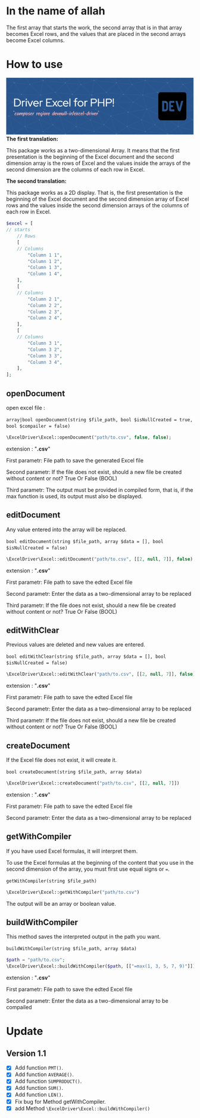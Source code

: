 # In the name of **allah**
The first array that starts the work, the second array that is in that array becomes Excel rows, and the values that are placed in the second arrays become Excel columns.
# How to use
![Excel Derver](https://raw.githubusercontent.com/DevNull-IR/excel-driver/main/github-header-image%20(1).png)
**The first translation:**

This package works as a two-dimensional Array. It means that the first presentation is the beginning of the Excel document and the second dimension array is the rows of Excel and the values inside the arrays of the second dimension are the columns of each row in Excel.

**The second translation:**

This package works as a 2D display. That is, the first presentation is the beginning of the Excel document and the second dimension array of Excel rows and the values inside the second dimension arrays of the columns of each row in Excel.
```php
$excel = [
// starts
    // Rows
    [
    // Columns
        "Column 1 1",
        "Column 1 2",
        "Column 1 3",
        "Column 1 4",
    ],
    [
    // Columns
        "Column 2 1",
        "Column 2 2",
        "Column 2 3",
        "Column 2 4",
    ],
    [
    // Columns
        "Column 3 1",
        "Column 3 2",
        "Column 3 3",
        "Column 3 4",
    ],
];
```

## openDocument
open excel file : 


`array|bool openDocument(string $file_path, bool $isNullCreated = true, bool $compailer = false)`


```php
\ExcelDriver\Excel::openDocument("path/to.csv", false, false);
```

extension : "**.csv**"

First parametr: File path to save the generated Excel file

Second parametr: If the file does not exist, should a new file be created without content or not? True Or False (BOOL)

Third parametr: The output must be provided in compiled form, that is, if the max function is used, its output must also be displayed.

## editDocument

Any value entered into the array will be replaced.


`bool editDocument(string $file_path, array $data = [], bool $isNullCreated = false)`

```php
\ExcelDriver\Excel::editDocument("path/to.csv", [[2, null, 7]], false)
```
extension : "**.csv**"

First parametr: File path to save the edted Excel file

Second parametr: Enter the data as a two-dimensional array to be replaced

Third parametr: If the file does not exist, should a new file be created without content or not? True Or False (BOOL)

## editWithClear


Previous values are deleted and new values are entered.


`bool editWithClear(string $file_path, array $data = [], bool $isNullCreated = false)`

```php
\ExcelDriver\Excel::editWithClear("path/to.csv", [[2, null, 7]], false)
```

extension : "**.csv**"

First parametr: File path to save the edted Excel file

Second parametr: Enter the data as a two-dimensional array to be replaced

Third parametr: If the file does not exist, should a new file be created without content or not? True Or False (BOOL)

## createDocument

If the Excel file does not exist, it will create it.

`bool createDocument(string $file_path, array $data)`

```php
\ExcelDriver\Excel::createDocument("path/to.csv", [[2, null, 7]])
```

extension : "**.csv**"

First parametr: File path to save the edted Excel file

Second parametr: Enter the data as a two-dimensional array to be replaced

## getWithCompiler

If you have used Excel formulas, it will interpret them.

To use the Excel formulas at the beginning of the content that you use in the second dimension of the array, you must first use equal signs or `=`.

`getWithCompiler(string $file_path)`

```php
\ExcelDriver\Excel::getWithCompiler("path/to.csv")
```

The output will be an array or boolean value.

## buildWithCompiler

This method saves the interpreted output in the path you want.

`buildWithCompiler(string $file_path, array $data)`


```php
$path = "path/to.csv";
\ExcelDriver\Excel::buildWithCompiler($path, [["=max(1, 3, 5, 7, 9)"]])
```

extension : "**.csv**"

First parametr: File path to save the edted Excel file

Second parametr: Enter the data as a two-dimensional array to be compailed

# Update

## Version 1.1

- [X] Add function `PMT()`.
- [X] Add function `AVERAGE()`.
- [X] Add function `SUMPRODUCT()`.
- [X] Add function `SUM()`.
- [X] Add function `LEN()`.
- [X] Fix bug for Method getWithCompiler.
- [X] add Method `\ExcelDriver\Excel::buildWithCompiler()`
